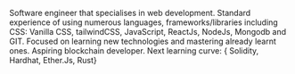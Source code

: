 Software engineer that specialises in web development. Standard experience of using numerous languages, frameworks/libraries including CSS: Vanilla CSS, tailwindCSS, JavaScript, ReactJs, NodeJs, Mongodb and GIT. Focused on learning new technologies and mastering already learnt ones.
Aspiring blockchain developer.
Next learning curve: { Solidity, Hardhat, Ether.Js, Rust}
